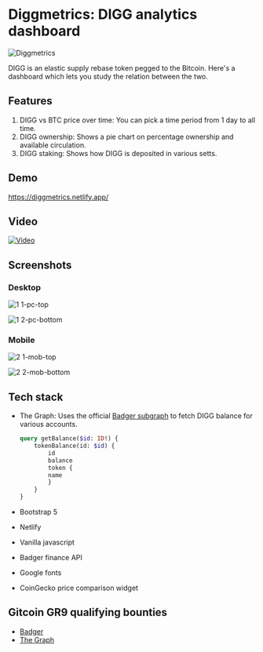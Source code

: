 # Diggmetrics: DIGG analytics dashboard
![Diggmetrics](https://user-images.githubusercontent.com/49580849/113136714-50240700-9241-11eb-9b7e-2d922516b3c5.png)

DIGG is an elastic supply rebase token pegged to the Bitcoin. Here's a dashboard which lets you study the relation between the two.

## Features
1. DIGG vs BTC price over time: You can pick a time period from 1 day to all time.
2. DIGG ownership: Shows a pie chart on percentage ownership and available circulation.
3. DIGG staking: Shows how DIGG is deposited in various setts.

## Demo
https://diggmetrics.netlify.app/

## Video
[![Video](https://user-images.githubusercontent.com/49580849/113214983-da975580-9297-11eb-89b3-1ac6f4687615.png)](https://www.youtube.com/watch?v=gRNjXKna4EE)

## Screenshots
### Desktop
![1 1-pc-top](https://user-images.githubusercontent.com/49580849/113136575-27037680-9241-11eb-9565-eb95ea83c3ae.png)

![1 2-pc-bottom](https://user-images.githubusercontent.com/49580849/113136577-2834a380-9241-11eb-80c5-509eed5c0d14.png)

### Mobile
![2 1-mob-top](https://user-images.githubusercontent.com/49580849/113136567-24088600-9241-11eb-9951-9f210b19693d.png)

![2 2-mob-bottom](https://user-images.githubusercontent.com/49580849/113136574-266ae000-9241-11eb-95eb-cc5d7037e939.png)

## Tech stack
- The Graph: Uses the official [Badger subgraph](https://thegraph.com/explorer/subgraph/darruma/badger) to fetch DIGG balance for various accounts.

  ```graphql
  query getBalance($id: ID!) {
      tokenBalance(id: $id) {
          id
          balance
          token {
          name
          }
      }
  }
  ```

- Bootstrap 5
- Netlify
- Vanilla javascript
- Badger finance API
- Google fonts
- CoinGecko price comparison widget

## Gitcoin GR9 qualifying bounties
- [Badger](https://gitcoin.co/issue/Badger-Finance/badger-system/70/100025037)
- [The Graph](https://gitcoin.co/issue/graphprotocol/gitcoin-grants-round-9-hackathon/1/100025068)

